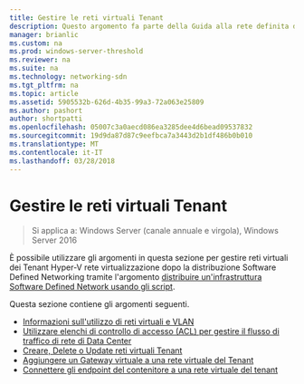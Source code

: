 ```yaml
---
title: Gestire le reti virtuali Tenant
description: Questo argomento fa parte della Guida alla rete definita dal Software su come gestire carichi di lavoro Tenant e reti virtuali in Windows Server 2016.
manager: brianlic
ms.custom: na
ms.prod: windows-server-threshold
ms.reviewer: na
ms.suite: na
ms.technology: networking-sdn
ms.tgt_pltfrm: na
ms.topic: article
ms.assetid: 5905532b-626d-4b35-99a3-72a063e25809
ms.author: pashort
author: shortpatti
ms.openlocfilehash: 05007c3a0aecd086ea3285dee4d6bead09537832
ms.sourcegitcommit: 19d9da87d87c9eefbca7a3443d2b1df486b0b010
ms.translationtype: MT
ms.contentlocale: it-IT
ms.lasthandoff: 03/28/2018
---
```

# <a name="manage-tenant-virtual-networks"></a>Gestire le reti virtuali Tenant

>Si applica a: Windows Server (canale annuale e virgola), Windows Server 2016

È possibile utilizzare gli argomenti in questa sezione per gestire reti virtuali dei Tenant Hyper-V rete virtualizzazione dopo la distribuzione Software Defined Networking tramite l'argomento [distribuire un'infrastruttura Software Defined Network usando gli script](../../sdn/deploy/Deploy-a-Software-Defined-Network-infrastructure-using-scripts.md).  
  
Questa sezione contiene gli argomenti seguenti.  
  
- [Informazioni sull'utilizzo di reti virtuali e VLAN](Understanding-Usage-of-Virtual-Networks-and-VLANs.md)  
- [Utilizzare elenchi di controllo di accesso (ACL) per gestire il flusso di traffico di rete di Data Center](use-acls-for-traffic-flow.md)  
- [Creare, Delete o Update reti virtuali Tenant](Create,-Delete,-or-Update-Tenant-Virtual-Networks.md)  
- [Aggiungere un Gateway virtuale a una rete virtuale del Tenant](Add-a-Virtual-Gateway-to-a-Tenant-Virtual-Network.md)
- [Connettere gli endpoint del contenitore a una rete virtuale del tenant](Connect-container-endpoints-to-a-Tenant-Virtual-Network.md)


